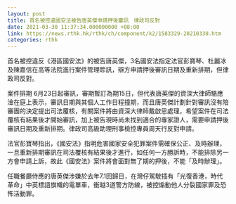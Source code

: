 ```yaml
---
layout: post
title: 首名被控違國安法被告唐英傑申請押後審訊　律政司反對
date: 2021-03-30 11:37:34.000000000 +08:00
link: https://news.rthk.hk/rthk/ch/component/k2/1583329-20210330.htm
categories: rthk
---
```


首名被控違反《港區國安法》的被告唐英傑，3名國安法指定法官彭寶琴、杜麗冰及陳嘉信在高等法院進行案件管理聆訊，辯方申請押後審訊日期及重新排期，但律政司反對。

案件排期 6月23日起審訊，審期暫訂為期15日，但代表唐英傑的資深大律師駱應淦在庭上表示，審訊日期與其個人工作日程撞期，而且唐英傑計劃針對審訊沒有陪審團的決定提出司法覆核，有關案件將由資深大律師戴啟思處理，希望案件在司法覆核有結果後才開始審訊，加上被告現時尚未找到適合的專家證人，需要申請押後審訊日期及重新排期。律政司高級助理刑事檢控專員周天行反對申請。

法官彭寶琴指出，《國安法》指明危害國家安全犯罪案件需確保公正、及時辦理，一旦重新排期審訊在司法覆核有結果後才進行，如任何一方勝訴時，不能排除另一方會申請上訴，故此《國安法》案件將會面對無了期的押後，不能「及時辦理」。

任職餐廳侍應的唐英傑涉嫌於去年7.1回歸日，在灣仔駕駛插有「光復香港，時代革命」中英標語旗幟的電單車，衝越3道警方防線，被控煽動他人分裂國家罪及恐怖活動罪。
